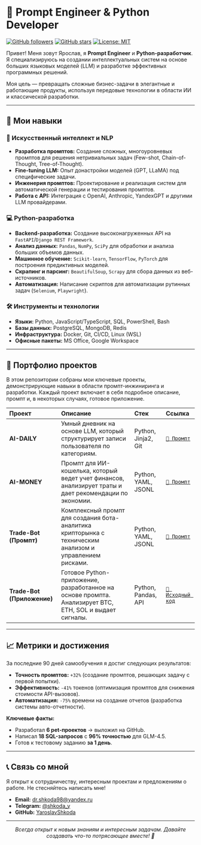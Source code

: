 # 🚀 Prompt Engineer & Python Developer

[![GitHub followers](https://img.shields.io/github/followers/YaroslavShkoda?style=social)](https://github.com/YaroslavShkoda)
[![GitHub stars](https://img.shields.io/github/stars/YaroslavShkoda/prompt-engineer-portfolio?style=social)](https://github.com/YaroslavShkoda/prompt-engineer-project/stargazers)
[![License: MIT](https://img.shields.io/badge/License-MIT-yellow.svg)](https://opensource.org/licenses/MIT)

Привет! Меня зовут Ярослав, я **Prompt Engineer** и **Python-разработчик**. Я специализируюсь на создании интеллектуальных систем на основе больших языковых моделей (LLM) и разработке эффективных программных решений.

Моя цель — превращать сложные бизнес-задачи в элегантные и работающие продукты, используя передовые технологии в области ИИ и классической разработки.

---

## 🎯 Мои навыки

### 🤖 Искусственный интеллект и NLP
-   **Разработка промптов:** Создание сложных, многоуровневых промптов для решения нетривиальных задач (Few-shot, Chain-of-Thought, Tree-of-Thought).
-   **Fine-tuning LLM:** Опыт донастройки моделей (GPT, LLaMA) под специфические задачи.
-   **Инженерия промптов:** Проектирование и реализация систем для автоматической генерации и тестирования промптов.
-   **Работа с API:** Интеграция с OpenAI, Anthropic, YandexGPT и другими LLM провайдерами.

### 💻 Python-разработка
-   **Backend-разработка:** Создание высоконагруженных API на `FastAPI`/`Django REST Framework`.
-   **Анализ данных:** `Pandas`, `NumPy`, `SciPy` для обработки и анализа больших объемов данных.
-   **Машинное обучение:** `Scikit-learn`, `TensorFlow`, `PyTorch` для построения предиктивных моделей.
-   **Скрапинг и парсинг:** `BeautifulSoup`, `Scrapy` для сбора данных из веб-источников.
-   **Автоматизация:** Написание скриптов для автоматизации рутинных задач (`Selenium`, `Playwright`).

### 🛠️ Инструменты и технологии
-   **Языки:** Python, JavaScript/TypeScript, SQL, PowerShell, Bash
-   **Базы данных:** PostgreSQL, MongoDB, Redis
-   **Инфраструктура:** Docker, Git, CI/CD, Linux (WSL)
-   **Офисные пакеты:** MS Office, Google Workspace

---

## 📂 Портфолио проектов

В этом репозитории собраны мои ключевые проекты, демонстрирующие навыки в области промпт-инжиниринга и разработки. Каждый проект включает в себя подробное описание, промпт и, в некоторых случаях, готовое приложение.

| Проект | Описание | Стек | Ссылка |
| :--- | :--- | :--- | :--- |
| **AI-DAILY** | Умный дневник на основе LLM, который структурирует записи пользователя по категориям. | Python, Jinja2, Git | [`📁 Промпт`](./AI-DAILY/) |
| **AI-MONEY** | Промпт для ИИ-кошелька, который ведет учет финансов, анализирует траты и дает рекомендации по экономии. | Python, YAML, JSONL | [`📁 Промпт`](./AI-MONEY/) |
| **Trade-Bot (Промпт)** | Комплексный промпт для создания бота-аналитика крипторынка с техническим анализом и управлением рисками. | Python, YAML, JSONL | [`📁 Промпт`](./trade-bot/) |
| **Trade-Bot (Приложение)** | Готовое Python-приложение, разработанное на основе промпта. Анализирует BTC, ETH, SOL и выдает сигналы. | Python, Pandas, API | [`📁 Исходный код`](./trade-bot-app/) |

---

## 📈 Метрики и достижения

За последние 90 дней самообучения я достиг следующих результатов:

-   **Точность промптов:** `+32%` (создание промптов, решающих задачу с первой попытки).
-   **Эффективность:** `-41%` токенов (оптимизация промптов для снижения стоимости API-вызовов).
-   **Автоматизация:** `-75%` времени на создание отчетов (разработка системы авто-отчетности).

**Ключевые факты:**
-   Разработал **6 pet-проектов** → выложил на GitHub.
-   Написал **18 SQL-запросов** с **96% точностью** для GLM-4.5.
-   Готов к тестовому заданию **за 1 день**.

---

## 📞 Связь со мной

Я открыт к сотрудничеству, интересным проектам и предложениям о работе. Не стесняйтесь написать мне!

-   **Email:** [dr.shkoda98@yandex.ru](mailto:dr.shkoda98@yandex.ru)
-   **Telegram:** [@shkoda_y](https://t.me/shkoda_y)
-   **GitHub:** [YaroslavShkoda](https://github.com/YaroslavShkoda)

---

<p align="center">
  <i>Всегда открыт к новым знаниям и интересным задачам. Давайте создавать что-то потрясающее вместе! 🚀</i>
</p>
